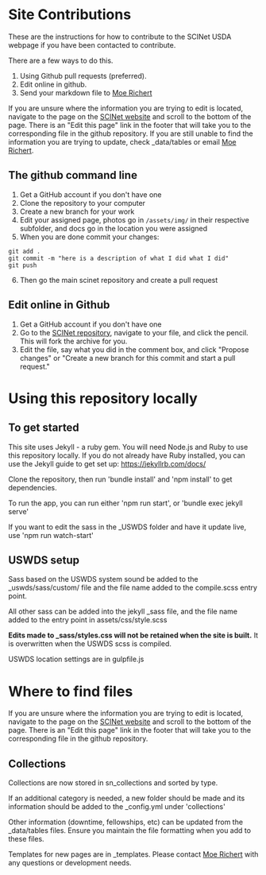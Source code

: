 # Site Contributions

These are the instructions for how to contribute to the SCINet USDA webpage if you have been contacted to contribute.

There are a few ways to do this.

1. Using Github pull requests (preferred).
2. Edit online in github.
3. Send your markdown file to [Moe Richert](moe.richert@usda.gov)

If you are unsure where the information you are trying to edit is located, navigate to the page on the [SCINet website](https://scinet.usda.gov) and scroll to the bottom of the page.  There is an "Edit this page" link in the footer that will take you to the corresponding file in the github repository.  If you are still unable to find the information you are trying to update, check _data/tables or email [Moe Richert](moe.richert@usda.gov).

## The github command line

1. Get a GitHub account if you don't have one
2. Clone the repository to your computer
3. Create a new branch for your work
4. Edit your assigned page, photos go in `/assets/img/` in their respective subfolder, and docs go in the location you were assigned
5. When you are done commit your changes:

  ```
  git add .
  git commit -m "here is a description of what I did what I did"
  git push
  ```

6. Then go the main scinet repository and create a pull request

## Edit online in Github
1. Get a GitHub account if you don't have one
2. Go to the [SCINet repository](https://github.com/USDA-SCINet/scinet-site), navigate to your file, and click the pencil. This will fork the archive for you.
3. Edit the file, say what you did in the comment box, and click "Propose changes" or "Create a new branch for this commit and start a pull request."


# Using this repository locally

## To get started

This site uses Jekyll - a ruby gem.  You will need Node.js and Ruby to use this repository locally.
If you do not already have Ruby installed, you can use the Jekyll guide to get set up: https://jekyllrb.com/docs/

Clone the repository, then run 'bundle install' and 'npm install' to get dependencies.

To run the app, you can run either 'npm run start', or 'bundle exec jekyll serve'

If you want to edit the sass in the _USWDS folder and have it update live, use 'npm run watch-start'

## USWDS setup

Sass based on the USWDS system sound be added to the _uswds/sass/custom/ file and the file name added to the compile.scss entry point.

All other sass can be added into the jekyll _sass file, and the file name added to the entry point in assets/css/style.scss

**Edits made to _sass/styles.css will not be retained when the site is built.**  It is overwritten when the USWDS scss is compiled.

USWDS location settings are in gulpfile.js

# Where to find files

If you are unsure where the information you are trying to edit is located, navigate to the page on the [SCINet website](https://scinet.usda.gov) and scroll to the bottom of the page.  There is an "Edit this page" link in the footer that will take you to the corresponding file in the github repository.

## Collections

Collections are now stored in sn_collections and sorted by type.

If an additional category is needed, a new folder should be made and its information should be added to the _config.yml under 'collections'

Other information (downtime, fellowships, etc) can be updated from the _data/tables files.  Ensure you maintain the file formatting when you add to these files.

Templates for new pages are in _templates.
Please contact [Moe Richert](moe.richert@usda.gov) with any questions or development needs.
